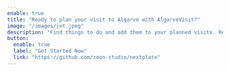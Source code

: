 ```yaml
---
enable: true
title: "Ready to plan your visit to Algarve with AlgarveVisit?"
image: "/images/jet.jpeg"
description: "Find things to do and add them to your planned visits. Review your plans and get help from our AI Assistant before and during and after your trip.."
button:
  enable: true
  label: "Get Started Now"
  link: "https://github.com/zeon-studio/nextplate"
---
```

